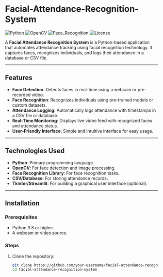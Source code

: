 # Facial-Attendance-Recognition-System


![Python](https://img.shields.io/badge/Python-3.8%2B-blue)
![OpenCV](https://img.shields.io/badge/OpenCV-4.x-green)
![Face_Recognition](https://img.shields.io/badge/Face_Recognition-Library-orange)
![License](https://img.shields.io/badge/License-MIT-yellow)

A **Facial Attendance Recognition System** is a Python-based application that automates attendance tracking using facial recognition technology. It captures faces, recognizes individuals, and logs their attendance in a database or CSV file.

---

## Features

- **Face Detection**: Detects faces in real-time using a webcam or pre-recorded video.
- **Face Recognition**: Recognizes individuals using pre-trained models or custom datasets.
- **Attendance Logging**: Automatically logs attendance with timestamps in a CSV file or database.
- **Real-Time Monitoring**: Displays live video feed with recognized faces and attendance status.
- **User-Friendly Interface**: Simple and intuitive interface for easy usage.

---

## Technologies Used

- **Python**: Primary programming language.
- **OpenCV**: For face detection and image processing.
- **Face Recognition Library**: For face recognition tasks.
- **CSV/Database**: For storing attendance records.
- **Tkinter/Streamlit**: For building a graphical user interface (optional).

---

## Installation

### Prerequisites

- Python 3.8 or higher.
- A webcam or video source.

### Steps

1. Clone the repository:
   ```bash
   git clone https://github.com/your-username/facial-attendance-recognition-system.git
   cd facial-attendance-recognition-system
